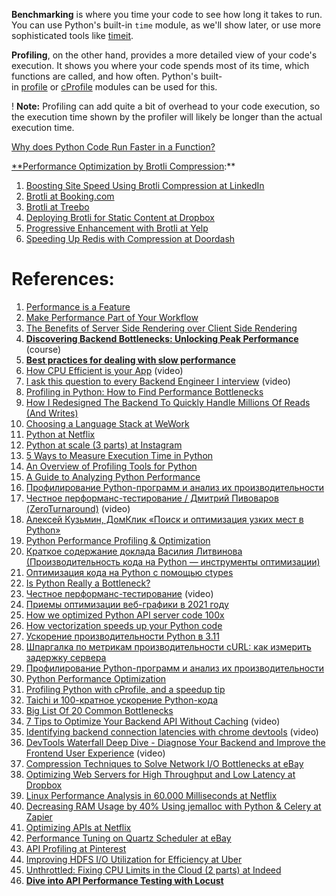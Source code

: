 **Benchmarking** is where you time your code to see how long it takes to run. You can use Python's built-in `time` module, as we'll show later, or use more sophisticated tools like [timeit](https://docs.python.org/3/library/timeit.html).

**Profiling**, on the other hand, provides a more detailed view of your code's execution. It shows you where your code spends most of its time, which functions are called, and how often. Python's built-in [profile](https://docs.python.org/3/library/profile.html) or [cProfile](https://docs.python.org/3/library/cProfile.html) modules can be used for this.

! **Note:** Profiling can add quite a bit of overhead to your code execution, so the execution time shown by the profiler will likely be longer than the actual execution time.

[Why does Python Code Run Faster in a Function?](../../4.%20Python/Internals/Why%20does%20Python%20Code%20Run%20Faster%20in%20a%20Function?.md)

[**Performance Optimization by Brotli Compression](https://blogs.akamai.com/2016/02/understanding-brotlis-potential.html):**
1. [Boosting Site Speed Using Brotli Compression at LinkedIn](https://engineering.linkedin.com/blog/2017/05/boosting-site-speed-using-brotli-compression)
2. [Brotli at Booking.com](https://medium.com/booking-com-development/bookings-journey-with-brotli-978b249d34f3)
3. [Brotli at Treebo](https://tech.treebo.com/a-tale-of-brotli-compression-bcb071d9780a)
4. [Deploying Brotli for Static Content at Dropbox](https://dropbox.tech/infrastructure/deploying-brotli-for-static-content)
5. [Progressive Enhancement with Brotli at Yelp](https://engineeringblog.yelp.com/2017/07/progressive-enhancement-with-brotli.html)
6. [Speeding Up Redis with Compression at Doordash](https://doordash.engineering/2019/01/02/speeding-up-redis-with-compression/)

# References:

1. [Performance is a Feature](https://blog.codinghorror.com/performance-is-a-feature/)
2. [Make Performance Part of Your Workflow](https://codeascraft.com/2014/12/11/make-performance-part-of-your-workflow/)
3. [The Benefits of Server Side Rendering over Client Side Rendering](https://medium.com/walmartlabs/the-benefits-of-server-side-rendering-over-client-side-rendering-5d07ff2cefe8)
4. **[Discovering Backend Bottlenecks: Unlocking Peak Performance](https://www.udemy.com/course/discovering-backend-bottlenecks-unlocking-peak-performance/)** (course)
5. **[Best practices for dealing with slow performance](https://forum.djangoproject.com/t/best-practices-for-dealing-with-slow-performance/23707)**
6. [How CPU Efficient is your App](https://www.youtube.com/watch?v=BTD5I1BMx2Q) (video)
7. [I ask this question to every Backend Engineer I interview](https://www.youtube.com/watch?v=bDIB2eIzIC8&list=PLQnljOFTspQXawSLc0ohr9qcai8AVcAH5&index=2) (video)
8. [Profiling in Python: How to Find Performance Bottlenecks](https://realpython.com/python-profiling/)
9. [How I Redesigned The Backend To Quickly Handle Millions Of Reads (And Writes)](https://blog.bitsrc.io/how-i-redesigned-the-backend-to-quickly-handle-millions-of-reads-and-writes-58cfe989e6f8)
10. [Choosing a Language Stack at WeWork](https://engineering.wework.com/choosing-a-language-stack-cac3726928f6)
11. [Python at Netflix](https://netflixtechblog.com/python-at-netflix-bba45dae649e)
12. [Python at scale (3 parts) at Instagram](https://instagram-engineering.com/python-at-scale-strict-modules-c0bb9245c834)
13. [5 Ways to Measure Execution Time in Python](https://superfastpython.com/benchmark-execution-time/)
14. [An Overview of Profiling Tools for Python](https://www.blog.pythonlibrary.org/2020/04/14/an-overview-of-profiling-tools-for-python/)
15. [A Guide to Analyzing Python Performance](https://everyhue.me/posts/python-performance-analysis/)
16. [Профилирование Python-программ и анализ их производительности](https://habr.com/ru/company/wunderfund/blog/656571/)
17. [Честное перформанс-тестирование / Дмитрий Пивоваров (ZeroTurnaround)](https://www.youtube.com/watch?v=8Mzs3arFGZo) (video)
18. [Алексей Кузьмин, ДомКлик «Поиск и оптимизация узких мест в Python»](https://www.youtube.com/watch?v=tDZHhIiACDA)
19. [Python Performance Profiling & Optimization](https://monadical.com/posts/python-performance-profiling.html)
20. [Краткое содержание доклада Василия Литвинова (Производительность кода на Python — инструменты оптимизации)](https://vk.com/wall-105242702_916)
21. [Оптимизация кода на Python с помощью ctypes](https://habr.com/ru/company/otus/blog/490244/)
22. [Is Python Really a Bottleneck?](https://towardsdatascience.com/is-python-really-a-bottleneck-786d063e2921)
23. [Честное перформанс-тестирование](https://www.youtube.com/watch?v=8Mzs3arFGZo) (video)
24. [Приемы оптимизации веб-графики в 2021 году](https://habr.com/ru/company/domclick/blog/580850/)
25. [How we optimized Python API server code 100x](https://towardsdatascience.com/how-we-optimized-python-api-server-code-100x-9da94aa883c5)
26. [How vectorization speeds up your Python code](https://pythonspeed.com/articles/vectorization-python/)
27. [Ускорение производительности Python в 3.11](https://habr.com/ru/post/662087/)
28. [Шпаргалка по метрикам производительности cURL: как измерить задержку сервера](https://habr.com/ru/company/ruvds/blog/568614/)
29. [Профилирование Python-программ и анализ их производительности](https://habr.com/ru/companies/wunderfund/articles/656571/)
30. [Python Performance Optimization](https://stackabuse.com/python-performance-optimization/)
31. [Profiling Python with cProfile, and a speedup tip](https://www.wrighters.io/profiling-python-with-cprofile-and-a-speedup-tip/)
32. [Taichi и 100-кратное ускорение Python-кода](https://habr.com/ru/companies/wunderfund/articles/688134/)
33. [Big List Of 20 Common Bottlenecks](http://highscalability.com/blog/2012/5/16/big-list-of-20-common-bottlenecks.html)
34. [7 Tips to Optimize Your Backend API Without Caching](https://www.youtube.com/watch?v=R4NvQMF58K4&list=PLQnljOFTspQWGuRmwojJ6LiV0ejm6eOcs&index=6) (video)
35. [Identifying backend connection latencies with chrome devtools](https://www.youtube.com/watch?v=IjJtmfjp1Ls&list=PLQnljOFTspQUybacGRk1b_p13dgI-SmcZ&index=49) (video)
36. [DevTools Waterfall Deep Dive - Diagnose Your Backend and Improve the Frontend User Experience](https://www.youtube.com/watch?v=6TEwVDNA7bI&list=PLQnljOFTspQWGuRmwojJ6LiV0ejm6eOcs&index=26) (video)
37. [Compression Techniques to Solve Network I/O Bottlenecks at eBay](https://www.ebayinc.com/stories/blogs/tech/how-ebays-shopping-cart-used-compression-techniques-to-solve-network-io-bottlenecks/)
38. [Optimizing Web Servers for High Throughput and Low Latency at Dropbox](https://blogs.dropbox.com/tech/2017/09/optimizing-web-servers-for-high-throughput-and-low-latency/)
39. [Linux Performance Analysis in 60.000 Milliseconds at Netflix](https://medium.com/netflix-techblog/linux-performance-analysis-in-60-000-milliseconds-accc10403c55)
40. [Decreasing RAM Usage by 40% Using jemalloc with Python & Celery at Zapier](https://zapier.com/engineering/celery-python-jemalloc/)
41. [Optimizing APIs at Netflix](https://medium.com/netflix-techblog/optimizing-the-netflix-api-5c9ac715cf19)
42. [Performance Tuning on Quartz Scheduler at eBay](https://www.ebayinc.com/stories/blogs/tech/performance-tuning-on-quartz-scheduler/)
43. [API Profiling at Pinterest](https://medium.com/@Pinterest_Engineering/api-profiling-at-pinterest-6fa9333b4961)
44. [Improving HDFS I/O Utilization for Efficiency at Uber](https://eng.uber.com/improving-hdfs-i-o-utilization-for-efficiency/)
45. [Unthrottled: Fixing CPU Limits in the Cloud (2 parts) at Indeed](https://engineering.indeedblog.com/blog/2019/12/unthrottled-fixing-cpu-limits-in-the-cloud/)
46. **[Dive into API Performance Testing with Locust](https://medium.com/@abhishekranjandev/dive-into-api-performance-testing-with-locust-78c2ef6b8f1d)**